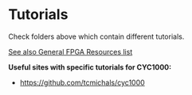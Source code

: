 # Tutorials



Check folders above which contain different tutorials.

[See also General FPGA Resources list](https://github.com/SoCFPGA-learning/General/blob/main/resources.md)



**Useful sites with specific tutorials for CYC1000:**

* https://github.com/tcmichals/cyc1000

  




